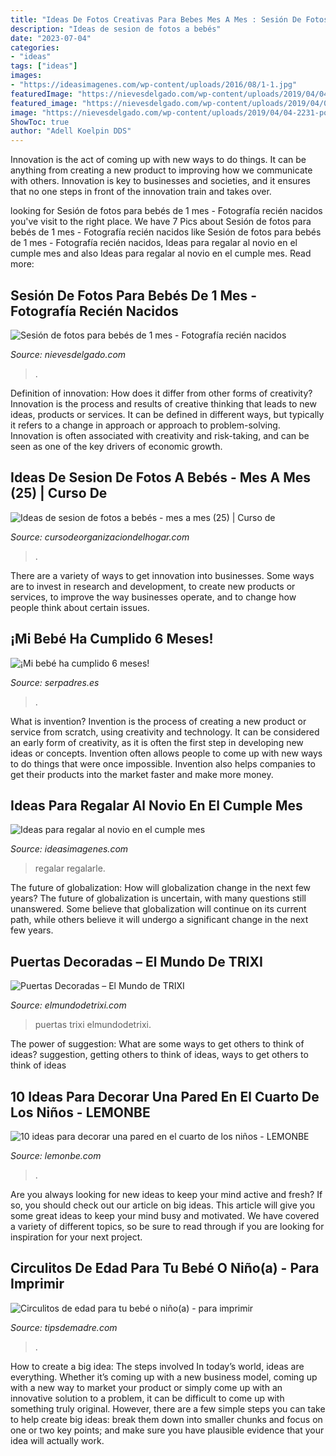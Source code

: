 ```yaml
---
title: "Ideas De Fotos Creativas Para Bebes Mes A Mes : Sesión De Fotos Para Bebés De 1 Mes"
description: "Ideas de sesion de fotos a bebés"
date: "2023-07-04"
categories:
- "ideas"
tags: ["ideas"]
images:
- "https://ideasimagenes.com/wp-content/uploads/2016/08/1-1.jpg"
featuredImage: "https://nievesdelgado.com/wp-content/uploads/2019/04/04-2231-post/fotos-para-bebes-de-1-mes-reportajes-fotos-infantiles-1024x683.jpg"
featured_image: "https://nievesdelgado.com/wp-content/uploads/2019/04/04-2231-post/fotos-para-bebes-de-1-mes-reportajes-fotos-infantiles-1024x683.jpg"
image: "https://nievesdelgado.com/wp-content/uploads/2019/04/04-2231-post/fotos-para-bebes-de-1-mes-reportajes-fotos-infantiles-1024x683.jpg"
ShowToc: true
author: "Adell Koelpin DDS"
---
```



Innovation is the act of coming up with new ways to do things. It can be anything from creating a new product to improving how we communicate with others. Innovation is key to businesses and societies, and it ensures that no one steps in front of the innovation train and takes over.

	

		
looking for Sesión de fotos para bebés de 1 mes - Fotografía recién nacidos you've visit to the right place. We have 7 Pics about Sesión de fotos para bebés de 1 mes - Fotografía recién nacidos like Sesión de fotos para bebés de 1 mes - Fotografía recién nacidos, Ideas para regalar al novio en el cumple mes and also Ideas para regalar al novio en el cumple mes. Read more:
		
    
## Sesión De Fotos Para Bebés De 1 Mes - Fotografía Recién Nacidos

<img loading=lazy src="https://nievesdelgado.com/wp-content/uploads/2019/04/04-2231-post/fotos-para-bebes-de-1-mes-reportajes-fotos-infantiles-1024x683.jpg" onerror="this.onerror=null;this.src='https://tse2.mm.bing.net/th?id=OIP.KVVaF-_c5JzKj2D8vKHO1AHaE8&amp;pid=15.1';" alt="Sesión de fotos para bebés de 1 mes - Fotografía recién nacidos">

_Source: nievesdelgado.com_

>. 

	

Definition of innovation: How does it differ from other forms of creativity?
Innovation is the process and results of creative thinking that leads to new ideas, products or services. It can be defined in different ways, but typically it refers to a change in approach or approach to problem-solving. Innovation is often associated with creativity and risk-taking, and can be seen as one of the key drivers of economic growth.

    
## Ideas De Sesion De Fotos A Bebés - Mes A Mes (25) | Curso De

<img loading=lazy src="https://cursodeorganizaciondelhogar.com/wp-content/uploads/2016/09/Ideas-de-sesion-de-fotos-a-bebés-mes-a-mes-25.jpg" onerror="this.onerror=null;this.src='https://tse4.mm.bing.net/th?id=OIP.gxGWV4jllI_KIWI2S14P4QEsEs&amp;pid=15.1';" alt="Ideas de sesion de fotos a bebés - mes a mes (25) | Curso de">

_Source: cursodeorganizaciondelhogar.com_

>. 

	

There are a variety of ways to get innovation into businesses. Some ways are to invest in research and development, to create new products or services, to improve the way businesses operate, and to change how people think about certain issues. 

    
## ¡Mi Bebé Ha Cumplido 6 Meses!

<img loading=lazy src="https://estaticos.serpadres.es/uploads/images/article/56263ea43eafe860270958aa/desarrollo-6-12-n.jpg" onerror="this.onerror=null;this.src='https://tse2.mm.bing.net/th?id=OIP.38fKOYZloyUhFX2elyB29QAAAA&amp;pid=15.1';" alt="¡Mi bebé ha cumplido 6 meses!">

_Source: serpadres.es_

>. 

	

What is invention?
Invention is the process of creating a new product or service from scratch, using creativity and technology. It can be considered an early form of creativity, as it is often the first step in developing new ideas or concepts. Invention often allows people to come up with new ways to do things that were once impossible. Invention also helps companies to get their products into the market faster and make more money.

    
## Ideas Para Regalar Al Novio En El Cumple Mes

<img loading=lazy src="https://ideasimagenes.com/wp-content/uploads/2016/08/1-1.jpg" onerror="this.onerror=null;this.src='https://tse1.mm.bing.net/th?id=OIP.HIiz0ITJh1Utj-eirgKfFgHaKM&amp;pid=15.1';" alt="Ideas para regalar al novio en el cumple mes">

_Source: ideasimagenes.com_

>regalar regalarle. 

	

The future of globalization: How will globalization change in the next few years?
The future of globalization is uncertain, with many questions still unanswered. Some believe that globalization will continue on its current path, while others believe it will undergo a significant change in the next few years.

    
## Puertas Decoradas – El Mundo De TRIXI

<img loading=lazy src="https://elmundodetrixi.com/wp-content/uploads/2016/10/IMG_20161028_110859-e1477895156549.jpg" onerror="this.onerror=null;this.src='https://tse4.mm.bing.net/th?id=OIP.WXywM1DyxOsvuRDqaoJ75gHaOC&amp;pid=15.1';" alt="Puertas Decoradas – El Mundo de TRIXI">

_Source: elmundodetrixi.com_

>puertas trixi elmundodetrixi. 

	

The power of suggestion: What are some ways to get others to think of ideas?
suggestion, getting others to think of ideas, ways to get others to think of ideas

    
## 10 Ideas Para Decorar Una Pared En El Cuarto De Los Niños - LEMONBE

<img loading=lazy src="http://lemonbe.com/wp-content/uploads/2016/04/lemonbe-10-ideas-para-decorar-una-pared-en-el-cuarto-de-los-ninos-04.jpg" onerror="this.onerror=null;this.src='https://tse3.mm.bing.net/th?id=OIP.f7k8v-4Ay7ToLT1xWGuKWwHaJP&amp;pid=15.1';" alt="10 ideas para decorar una pared en el cuarto de los niños - LEMONBE">

_Source: lemonbe.com_

>. 

	

Are you always looking for new ideas to keep your mind active and fresh? If so, you should check out our article on big ideas. This article will give you some great ideas to keep your mind busy and motivated. We have covered a variety of different topics, so be sure to read through if you are looking for inspiration for your next project.

    
## Circulitos De Edad Para Tu Bebé O Niño(a) - Para Imprimir

<img loading=lazy src="http://tipsdemadre.com/wp-content/uploads/2015/09/circulo_nina01_ano.jpg" onerror="this.onerror=null;this.src='https://tse3.mm.bing.net/th?id=OIP.zAeCJWxQhPXgjwlXMwpD-gHaJl&amp;pid=15.1';" alt="Circulitos de edad para tu bebé o niño(a) - para imprimir">

_Source: tipsdemadre.com_

>. 

	

How to create a big idea: The steps involved
In today’s world, ideas are everything. Whether it’s coming up with a new business model, coming up with a new way to market your product or simply come up with an innovative solution to a problem, it can be difficult to come up with something truly original. However, there are a few simple steps you can take to help create big ideas: break them down into smaller chunks and focus on one or two key points; and make sure you have plausible evidence that your idea will actually work.


